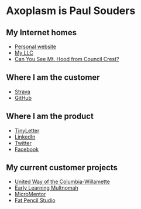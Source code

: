 Axoplasm is Paul Souders
========================


My Internet homes
-----------------
* [Personal website](https://axoplasm.com)
* [My LLC](https://scrubjay.works/)
* [Can You See Mt. Hood from Council Crest?](https://canyouseemthoodfromcouncilcrest.com/)


Where I am the customer
-----------------------
* [Strava](https://www.strava.com/athletes/56063)
* [GitHub](https://github.com/axoplasm)


Where I am the product
----------------------
* [TinyLetter](https://tinyletter.com/axoplasm)
* [LinkedIn](http://linkedin.com/in/axoplasm/)
* [Twitter](https://twitter.com/axoplasm)
* [Facebook](https://www.facebook.com/axoplasm)


My current customer projects
----------------------------
* [United Way of the Columbia-Willamette](http://unitedway-pdx.org/)
* [Early Learning Multnomah](https://www.earlylearningmultnomah.org)
* [MicroMentor](https://www.micromentor.org)
* [Fat Pencil Studio](https://fatpencilstudio.com)


